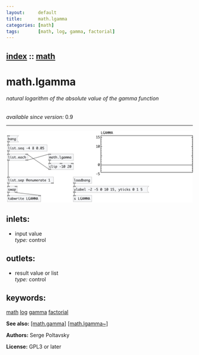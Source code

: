 ```yaml
---
layout:     default
title:      math.lgamma
categories: [math]
tags:       [math, log, gamma, factorial]
---
```

[index](index.html) :: [math](category_math.html)
---

# math.lgamma

###### natural logarithm of the absolute value of the gamma function

*available since version:* 0.9

---




[![example](../examples/img/math.lgamma.jpg)](../examples/pd/math.lgamma.pd)









## inlets:

* input value<br>
_type:_ control



## outlets:

* result value or list<br>
_type:_ control



## keywords:

[math](keywords/math.html)
[log](keywords/log.html)
[gamma](keywords/gamma.html)
[factorial](keywords/factorial.html)



**See also:**
[\[math.gamma\]](math.gamma.html)
[\[math.lgamma~\]](math.lgamma~.html)




**Authors:** Serge Poltavsky




**License:** GPL3 or later





